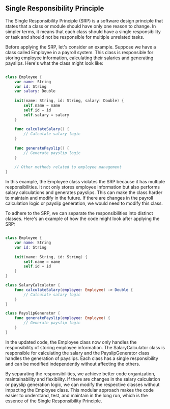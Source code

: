 ## Single Responsibility Principle

The Single Responsibility Principle (SRP) is a software design principle that states that a class or module should have only one reason to change. In simpler terms, it means that each class should have a single responsibility or task and should not be responsible for multiple unrelated tasks.

Before applying the SRP, let's consider an example. Suppose we have a class called Employee in a payroll system. This class is responsible for storing employee information, calculating their salaries and generating payslips. Here's what the class might look like:

```swift 

class Employee {
    var name: String
    var id: String
    var salary: Double
    
    init(name: String, id: String, salary: Double) {
        self.name = name
        self.id = id
        self.salary = salary
    }
    
    func calculateSalary() {
        // Calculate salary logic
    }
    
    func generatePayslip() {
        // Generate payslip logic
    }
    
    // Other methods related to employee management
}

```
In this example, the Employee class violates the SRP because it has multiple responsibilities. It not only stores employee information but also performs salary calculations and generates payslips. This can make the class harder to maintain and modify in the future. If there are changes in the payroll calculation logic or payslip generation, we would need to modify this class.

To adhere to the SRP, we can separate the responsibilities into distinct classes. Here's an example of how the code might look after applying the SRP:

```swift 

class Employee {
    var name: String
    var id: String
    
    init(name: String, id: String) {
        self.name = name
        self.id = id
    }
}

class SalaryCalculator {
    func calculateSalary(employee: Employee) -> Double {
        // Calculate salary logic
    }
}

class PayslipGenerator {
    func generatePayslip(employee: Employee) {
        // Generate payslip logic
    }
}

```

In the updated code, the Employee class now only handles the responsibility of storing employee information. The SalaryCalculator class is responsible for calculating the salary and the PayslipGenerator class handles the generation of payslips. Each class has a single responsibility and can be modified independently without affecting the others.

By separating the responsibilities, we achieve better code organization, maintainability and flexibility. If there are changes in the salary calculation or payslip generation logic, we can modify the respective classes without impacting the Employee class. This modular approach makes the code easier to understand, test, and maintain in the long run, which is the essence of the Single Responsibility Principle.

